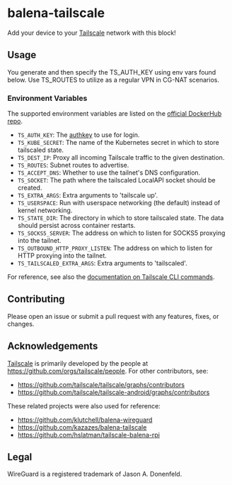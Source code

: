 # balena-tailscale

Add your device to your [Tailscale](https://tailscale.com/) network with this block!

## Usage

You generate and then specify the TS_AUTH_KEY using env vars found below. Use TS_ROUTES to utilize as a regular VPN in CG-NAT scenarios.

### Environment Variables

The supported environment variables are listed on the [official DockerHub repo](https://hub.docker.com/r/tailscale/tailscale).

- `TS_AUTH_KEY`: The [authkey]((https://tailscale.com/kb/1085/auth-keys/)) to use for login.
- `TS_KUBE_SECRET`: The name of the Kubernetes secret in which to store tailscaled state.
- `TS_DEST_IP`: Proxy all incoming Tailscale traffic to the given destination.
- `TS_ROUTES`: Subnet routes to advertise.
- `TS_ACCEPT_DNS`: Whether to use the tailnet's DNS configuration.
- `TS_SOCKET`: The path where the tailscaled LocalAPI socket should be created.
- `TS_EXTRA_ARGS`: Extra arguments to 'tailscale up'.
- `TS_USERSPACE`: Run with userspace networking (the default) instead of kernel networking.
- `TS_STATE_DIR`: The directory in which to store tailscaled state. The data should persist across container restarts.
- `TS_SOCKS5_SERVER`: The address on which to listen for SOCKS5 proxying into the tailnet.
- `TS_OUTBOUND_HTTP_PROXY_LISTEN`: The address on which to listen for HTTP proxying into the tailnet.
- `TS_TAILSCALED_EXTRA_ARGS`: Extra arguments to 'tailscaled'.

For reference, see also the [documentation on Tailscale CLI commands](https://tailscale.com/kb/1080/cli/).

## Contributing

Please open an issue or submit a pull request with any features, fixes, or changes.

## Acknowledgements

[Tailscale](https://tailscale.com/) is primarily developed by the
people at <https://github.com/orgs/tailscale/people>.
For other contributors, see:

- <https://github.com/tailscale/tailscale/graphs/contributors>
- <https://github.com/tailscale/tailscale-android/graphs/contributors>

These related projects were also used for reference:

- <https://github.com/klutchell/balena-wireguard>
- <https://github.com/kazazes/balena-tailscale>
- <https://github.com/hslatman/tailscale-balena-rpi>

## Legal

WireGuard is a registered trademark of Jason A. Donenfeld.
